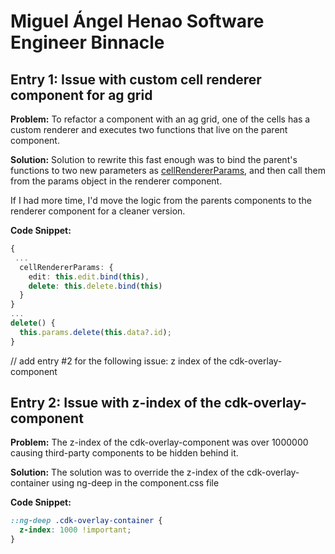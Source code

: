 # Miguel Ángel Henao Software Engineer Binnacle

## Entry 1: Issue with custom cell renderer component for ag grid

**Problem:**
To refactor a component with an ag grid, one of the cells has a custom renderer and executes two functions that live on the parent component.

**Solution:**
Solution to rewrite this fast enough was to bind the parent's functions to two new parameters as [cellRendererParams](https://www.ag-grid.com/javascript-data-grid/component-cell-renderer/), and then call them from the params object in the renderer component. 

If I had more time, I'd move the logic from the parents components to the renderer component for a cleaner version.   

**Code Snippet:**
```typescript
{
 ...
  cellRendererParams: {
    edit: this.edit.bind(this),
    delete: this.delete.bind(this)
  }
}
...
delete() {
  this.params.delete(this.data?.id);
}
```

// add entry #2 for the following issue: z index of the cdk-overlay-component
## Entry 2: Issue with z-index of the cdk-overlay-component

**Problem:**
The z-index of the cdk-overlay-component was over 1000000 causing third-party components to be hidden behind it.

**Solution:**
The solution was to override the z-index of the cdk-overlay-container using ng-deep in the component.css file

**Code Snippet:**
```css
::ng-deep .cdk-overlay-container {
  z-index: 1000 !important;
}
```
